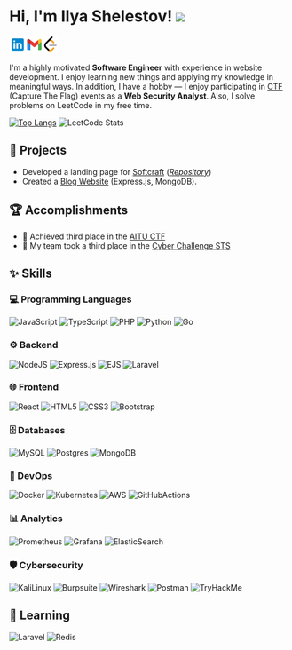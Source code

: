 # Hi, I'm Ilya Shelestov! <img src="https://media.giphy.com/media/hvRJCLFzcasrR4ia7z/giphy.gif" width="25px">

[<img align="left" alt="ilyashelestov | LinkedIn" src="./linkedin.svg" width="30px" />](https://www.linkedin.com/in/ilyashelestov/)
[<img align="left" alt="shelestov2905 | Gmail" src="./gmail.svg" width="30px" />](mailto:shelestov2905@gmail.com)
[<img align="left" alt="_shelestov_ | LeetCode" src="./leetcode.png" width="28px" />](https://leetcode.com/u/_shelestov_/)

<br>
<br>

I'm a highly motivated **Software Engineer** with experience in website development. I enjoy learning new things and applying my knowledge in meaningful ways. In addition, I have a hobby — I enjoy participating in [CTF](https://en.wikipedia.org/wiki/Capture_the_flag_(cybersecurity)) (Capture The Flag) events as a **Web Security Analyst**. Also, I solve problems on LeetCode in my free time.

[![Top Langs](https://github-readme-stats.vercel.app/api/top-langs/?username=IlyaShelestov&layout=donut&title_color=000000)](https://github.com/anuraghazra/github-readme-stats)
![LeetCode Stats](https://leetcard.jacoblin.cool/_shelestov_?theme=light&height=215&width=490&font=Noto%20Sans)

## 📝 Projects

- Developed a landing page for [Softcraft](https://soft-craft.kz/) (*[Repository](https://github.com/IlyaShelestov/Softcraft)*)
- Created a [Blog Website](https://github.com/IlyaShelestov/AnimalsApp) (Express.js, MongoDB).

## 🏆 Accomplishments

- 🥉 Achieved third place in the [AITU CTF](https://astanait.edu.kz/en/2024/11/25/aitu-ctf-hackathon-3/)
- 🥉 My team took a third place in the [Cyber Challenge STS](https://sts.kz/en/2024/12/17/final-cyber-challenge-sts-zavershen-luchshie-kiberspecialisty-kazahstana-opredeleny/)

## ✨ Skills

### 💻 Programming Languages

![JavaScript](https://img.shields.io/badge/javascript-%23323330.svg?style=for-the-badge&logo=javascript&logoColor=%23F7DF1E)
![TypeScript](https://img.shields.io/badge/typescript-%23007ACC.svg?style=for-the-badge&logo=typescript&logoColor=white)
![PHP](https://img.shields.io/badge/php-%23777BB4.svg?style=for-the-badge&logo=php&logoColor=white)
![Python](https://img.shields.io/badge/python-3670A0?style=for-the-badge&logo=python&logoColor=ffdd54)
![Go](https://img.shields.io/badge/go-%2300ADD8.svg?style=for-the-badge&logo=go&logoColor=white)

### ⚙️ Backend

![NodeJS](https://img.shields.io/badge/node.js-6DA55F?style=for-the-badge&logo=node.js&logoColor=white)
![Express.js](https://img.shields.io/badge/express.js-%23404d59.svg?style=for-the-badge&logo=express&logoColor=%2361DAFB)
![EJS](https://img.shields.io/badge/ejs-%23B4CA65.svg?style=for-the-badge&logo=ejs&logoColor=black)
![Laravel](https://img.shields.io/badge/laravel-%23FF2D20.svg?style=for-the-badge&logo=laravel&logoColor=white)

### 🌐 Frontend

![React](https://img.shields.io/badge/react-%2320232a.svg?style=for-the-badge&logo=react&logoColor=%2361DAFB)
![HTML5](https://img.shields.io/badge/html5-%23E34F26.svg?style=for-the-badge&logo=html5&logoColor=white)
![CSS3](https://img.shields.io/badge/css3-%231572B6.svg?style=for-the-badge&logo=css3&logoColor=white)
![Bootstrap](https://img.shields.io/badge/bootstrap-%238511FA.svg?style=for-the-badge&logo=bootstrap&logoColor=white)

### 🗄️ Databases

![MySQL](https://img.shields.io/badge/MySQL-005C84?style=for-the-badge&logo=mysql&logoColor=white)
![Postgres](https://img.shields.io/badge/PostgreSQL-316192?style=for-the-badge&logo=postgresql&logoColor=white)
![MongoDB](https://img.shields.io/badge/MongoDB-%234ea94b.svg?style=for-the-badge&logo=mongodb&logoColor=white)

### 🔄 DevOps

![Docker](https://img.shields.io/badge/docker-%230db7ed.svg?style=for-the-badge&logo=docker&logoColor=white)
![Kubernetes](https://img.shields.io/badge/kubernetes-%23326ce5.svg?style=for-the-badge&logo=kubernetes&logoColor=white)
![AWS](https://img.shields.io/badge/Amazon_AWS-FF9900?style=for-the-badge&logo=amazonaws&logoColor=white)
![GitHubActions](https://img.shields.io/badge/github%20actions-%232671E5.svg?style=for-the-badge&logo=githubactions&logoColor=white)

### 📊 Analytics

![Prometheus](https://img.shields.io/badge/Prometheus-000000?style=for-the-badge&logo=prometheus&labelColor=000000)
![Grafana](https://img.shields.io/badge/Grafana-F2F4F9?style=for-the-badge&logo=grafana&logoColor=orange&labelColor=F2F4F9)
![ElasticSearch](https://img.shields.io/badge/Elastic_Search-005571?style=for-the-badge&logo=elasticsearch&logoColor=white)

### 🛡️ Cybersecurity

![KaliLinux](https://img.shields.io/badge/Kali_Linux-557C94?style=for-the-badge&logo=kali-linux&logoColor=white)
![Burpsuite](https://img.shields.io/badge/burpsuite-FF6633?style=for-the-badge&logo=burpsuite&logoColor=white)
![Wireshark](https://img.shields.io/badge/Wireshark-1679A7?style=for-the-badge&logo=Wireshark&logoColor=white)
![Postman](https://img.shields.io/badge/Postman-FF6C37?style=for-the-badge&logo=Postman&logoColor=white)
![TryHackMe](https://img.shields.io/badge/TryHackMe-212C42?style=for-the-badge&logo=TryHackMe&logoColor=white)

## 📖 Learning

![Laravel](https://img.shields.io/badge/laravel-%23FF2D20.svg?style=for-the-badge&logo=laravel&logoColor=white)
![Redis](https://img.shields.io/badge/redis-%23DD0031.svg?style=for-the-badge&logo=redis&logoColor=white)
